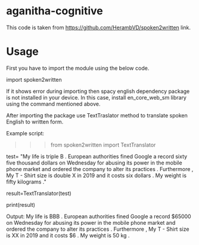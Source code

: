 # aganitha-cognitive


This code is taken from https://github.com/HerambVD/spoken2written link.

# Usage


First you have to import the module using the below code.

import spoken2written

If it shows error during importing then spacy english dependency package is not installed in your device. In this case, install en_core_web_sm library using the command mentioned above.

After importing the package use TextTraslator method to translate spoken English to written form.

Example script:

>>>from spoken2written import TextTranslator

test= "My life is triple B . European authorities fined Google a record sixty five thousand dollars on Wednesday for abusing its power in the mobile phone market and ordered the company to alter its practices . Furthermore , My T - Shirt size is double X in 2019 and it costs six dollars . My weight is fifty kilograms ."

result=TextTranslator(test)


print(result)


Output:
My life is BBB . European authorities fined Google a record $65000 on Wednesday for abusing its power in the mobile phone market and ordered the company to alter its practices . Furthermore , My T - Shirt size is XX in 2019 and it costs $6 . My weight is 50 kg .

